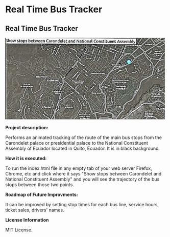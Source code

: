 # Real Time Bus Tracker
## Real Time Bus Tracker
<img src = "The_Real_Time_Bus_Tracker.jpeg" width = "500" />

**Project description:**

Performs an animated tracking of the route of the main bus stops from the Carondelet palace or presidential palace to the National Constituent Assembly of Ecuador located in Quito, Ecuador. It is in black background.

**How it is executed:**

To run the index.html file in any empty tab of your web server Firefox, Chrome, etc and click where it says "Show stops between Carondelet and National Constituent Assembly" and you will see the trajectory of the bus stops between those two points.

**Roadmap of Future Improvments:**

It can be improved by setting stop times for each bus line, service hours, ticket sales, drivers' names.

**License Information** 

MIT License.

